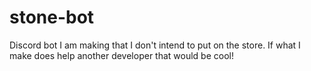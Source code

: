 # stone-bot
 Discord bot I am making that I don't intend to put on the store. If what I make does help another developer that would be cool!
